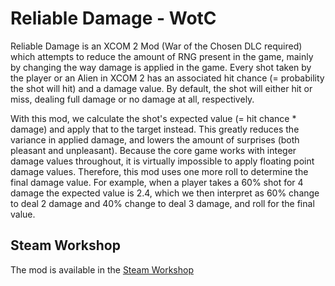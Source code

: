 # Reliable Damage - WotC
Reliable Damage is an XCOM 2 Mod (War of the Chosen DLC required) which attempts to reduce the amount of RNG present in the game, mainly by changing the way damage is applied in the game.
Every shot taken by the player or an Alien in XCOM 2 has an associated hit chance (= probability the shot will hit) and a damage value.
By default, the shot will either hit or miss, dealing full damage or no damage at all, respectively.

With this mod, we calculate the shot's expected value (= hit chance * damage) and apply that to the target instead. This greatly reduces the variance in applied damage, and lowers the amount of surprises (both pleasant and unpleasant). Because the core game works with integer damage values throughout, it is virtually impossible to apply floating point damage values. Therefore, this mod uses one more roll to determine the final damage value. For example, when a player takes a 60% shot for 4 damage the expected value is 2.4, which we then interpret as 60% change to deal 2 damage and 40% change to deal 3 damage, and roll for the final value.

## Steam Workshop
The mod is available in the [Steam Workshop](https://steamcommunity.com/sharedfiles/filedetails/?id=2409840472)